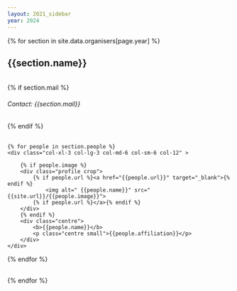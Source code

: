 ```yaml
---
layout: 2021_sidebar
year: 2024
---
```



{% for section in site.data.organisers[page.year] %}
<h2 class="centre">{{section.name}}</h2>
<br>	

<div class="row justify-content-center" >
{% if section.mail %}
<h6 class="centre">Contact: {{section.mail}}</h6>
{% endif %}
</div>
<br>

<div class="row justify-content-center" >
	

	{% for people in section.people %}
	<div class="col-xl-3 col-lg-3 col-md-6 col-sm-6 col-12" >
		
		{% if people.image %}
		<div class="profile crop">
			{% if people.url %}<a href="{{people.url}}" target="_blank">{% endif %}
				<img alt=" {{people.name}}" src="{{site.url}}/{{people.image}}">
			{% if people.url %}</a>{% endif %}
		</div>
		{% endif %}
		<div class="centre">
			<b>{{people.name}}</b>
			<p class="centre small">{{people.affiliation}}</p>
		</div>
	</div>
   {% endfor %}
</div>
<br>
{% endfor %}
